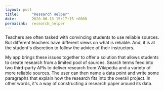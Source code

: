 ```yaml
---
layout: post
title:      "Research Helper"
date:       2020-06-18 15:17:15 +0000
permalink:  research_helper
---
```



Teachers are often tasked with convincing students to use reliable sources. But different teachers have different views on what is reliable. And, it is at the student's discretion to follow the advice of their instructors.

My app brings these issues together to offer a solution that allows students to create research from a limited pool of sources. Search terms feed into two third-party APIs to deliver research from Wikipedia and a variety of more reliable sources. The user can then name a data point and write some paragraphs that explain how the research fits into the overall project. In other words, it's a way of constructing a research paper around its data. 
